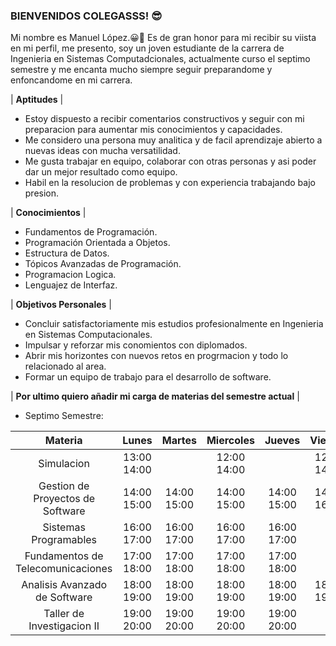 ### BIENVENIDOS COLEGASSS! 😎

Mi nombre es Manuel López.😀🧠
Es de gran honor para mi recibir su viista en mi perfil, me presento, soy un joven estudiante de la carrera de Ingenieria en Sistemas Computadcionales, actualmente curso el septimo semestre y me encanta mucho siempre seguir preparandome y enfoncandome en mi carrera. 

| **Aptitudes** |

  - Estoy dispuesto a recibir comentarios constructivos y seguir con mi preparacion para aumentar mis conocimientos y capacidades. 
  - Me considero una persona muy analitica y de facil aprendizaje abierto a nuevas ideas con mucha versatilidad.
  - Me gusta trabajar en equipo, colaborar con otras personas y asi poder dar un mejor resultado como equipo.
  - Habil en la resolucion de problemas y con experiencia trabajando bajo presion. 


| **Conocimientos** |

  - Fundamentos de Programación.
  - Programación Orientada a Objetos.
  - Estructura de Datos. 
  - Tópicos Avanzadas de Programación. 
  - Programacion Logica.
  - Lenguajez de Interfaz.


| **Objetivos Personales** |

  - Concluir satisfactoriamente mis estudios profesionalmente en Ingenieria en Sistemas Computacionales. 
  - Impulsar y reforzar mis conomientos con diplomados. 
  - Abrir mis horizontes con nuevos retos en progrmacion y todo lo relacionado al area. 
  - Formar un equipo de trabajo para el desarrollo de software. 
  
  
  
  
  
  
  | **Por ultimo quiero añadir mi carga de materias del semestre actual** |
  
  
  - Septimo Semestre:

|             Materia             	|    Lunes    	|    Martes   	|  Miercoles  	|    Jueves   	|   Viernes   	|
|:-------------------------------:	|:-----------:	|:-----------:	|:-----------:	|:-----------:	|:-----------:	|
|            Simulacion            	| 13:00 14:00 	|              	| 12:00 14:00 	|              	| 12:00 14:00 	|
|  Gestion de Proyectos de Software | 14:00 15:00 	| 14:00 15:00 	| 14:00 15:00 	| 14:00 15:00 	| 14:00 16:00  	|
|       Sistemas Programables       | 16:00 17:00 	| 16:00 17:00 	| 16:00 17:00 	| 16:00 17:00 	|             	|
| Fundamentos de Telecomunicaciones | 17:00 18:00 	| 17:00 18:00 	| 17:00 18:00 	| 17:00 18:00 	|             	|
|   Analisis Avanzado de Software   | 18:00 19:00 	| 18:00 19:00 	| 18:00 19:00 	| 18:00 19:00 	| 18:00 19:00 	|
|   Taller de Investigacion II      | 19:00 20:00 	| 19:00 20:00 	| 19:00 20:00 	| 19:00 20:00 	|             	|

